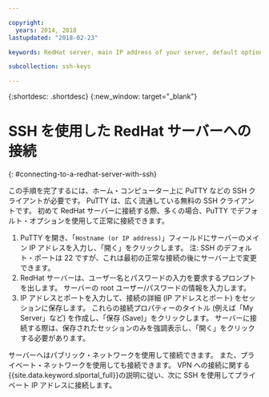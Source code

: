 ```yaml
---

copyright:
  years: 2014, 2018
lastupdated: "2018-02-23"

keywords: RedHat server, main IP address of your server, default options

subcollection: ssh-keys

---
```


{:shortdesc: .shortdesc}
{:new_window: target="_blank"}

# SSH を使用した RedHat サーバーへの接続
{: #connecting-to-a-redhat-server-with-ssh}

この手順を完了するには、ホーム・コンピューター上に PuTTY などの SSH クライアントが必要です。 PuTTY は、広く流通している無料の SSH クライアントです。
初めて RedHat サーバーに接続する際、多くの場合、PuTTY でデフォルト・オプションを使用して正常に接続できます。

1. PuTTY を開き、「`Hostname (or IP address)`」フィールドにサーバーのメイン IP アドレスを入力し、「開く」をクリックします。
  注: SSH のデフォルト・ポートは 22 ですが、これは最初の正常な接続の後にサーバー上で変更できます。
2. RedHat サーバーは、ユーザー名とパスワードの入力を要求するプロンプトを出します。 サーバーの root ユーザー/パスワードの情報を入力します。
3. IP アドレスとポートを入力して、接続の詳細 (IP アドレスとポート) をセッションに保存します。 これらの接続プロパティーのタイトル (例えば「My Server」など) を作成し、「保存 (Save)」をクリックします。
  サーバーに接続する際は、保存されたセッションのみを強調表示し、「開く」をクリックする必要があります。

サーバーへはパブリック・ネットワークを使用して接続できます。
また、プライベート・ネットワークを使用しても接続できます。 VPN への接続に関する {{site.data.keyword.slportal_full}}の説明に従い、次に SSH を使用してプライベート IP アドレスに接続します。
